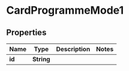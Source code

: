 

# CardProgrammeMode1

## Properties

Name | Type | Description | Notes
------------ | ------------- | ------------- | -------------
**id** | **String** |  | 



